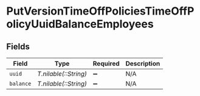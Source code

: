 # PutVersionTimeOffPoliciesTimeOffPolicyUuidBalanceEmployees


## Fields

| Field                 | Type                  | Required              | Description           |
| --------------------- | --------------------- | --------------------- | --------------------- |
| `uuid`                | *T.nilable(::String)* | :heavy_minus_sign:    | N/A                   |
| `balance`             | *T.nilable(::String)* | :heavy_minus_sign:    | N/A                   |